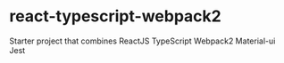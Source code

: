 # react-typescript-webpack2
Starter project that combines ReactJS TypeScript Webpack2 Material-ui Jest 
